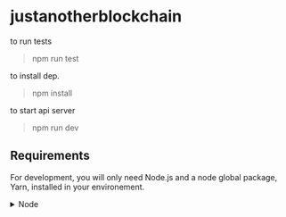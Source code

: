 # justanotherblockchain

to run tests

> npm run test 

to install dep.

> npm install

to start api server

> npm run dev


## Requirements

For development, you will only need Node.js and a node global package, Yarn, installed in your environement.

<details>
    <summary>
    Node
    </summary>
    <br>
    
-   #### Node installation on Windows

    Just go on [official Node.js website](https://nodejs.org/) and download the installer.
    Also, be sure to have `git` available in your PATH, `npm` might need it (You can find git [here](https://git-scm.com/)).

-   #### Node installation on Ubuntu

    You can install nodejs and npm easily with apt install, just run the following commands.

        $ sudo apt install nodejs
        $ sudo apt install npm

-   #### Other Operating Systems
    You can find more information about the installation on the [official Node.js website](https://nodejs.org/) and the [official NPM website](https://npmjs.org/).

If the installation was successful, you should be able to run the following command.

    $ node --version
    v8.11.3

    $ npm --version
    6.1.0

If you need to update `npm`, you can make it using `npm`! Cool right? After running the following command, just open again the command line and be happy.

    $ npm install npm -g

---

### Install

    $ git clone https://github.com/vedant11/justanotherblockchain.git
    $ cd justanotherblockchain
    $ npm install

### Configure app

-   blockchain logic config [`./blockchain_logic/config.js`](https://github.com/vedant11/justanotherblockchain/blob/master/blockchain_logic/config.js)

-   api constants config [`./api/api_config.js`](https://github.com/vedant11/justanotherblockchain/blob/master/api/api_config.js)

</details>
